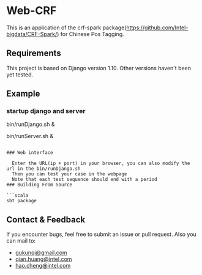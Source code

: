# Web-CRF 
This is an application of the crf-spark package(https://github.com/Intel-bigdata/CRF-Spark/) for Chinese Pos Tagging.

## Requirements
This project is based on Django version 1.10. Other versions haven't been yet tested.

## Example

### startup django and server

  bin/runDjango.sh &

  bin/runServer.sh &
```

### Web interface

  Enter the URL(ip + port) in your browser, you can also modify the url in the bin/runDjango.sh
  Then you can test your case in the webpage
  Note that each test sequence should end with a period
### Building From Source

```scala
sbt package
```

## Contact & Feedback

 If you encounter bugs, feel free to submit an issue or pull request.
 Also you can mail to:
 * gukunqi@gmail.com
 * qian.huang@intel.com
 * hao.cheng@intel.com
